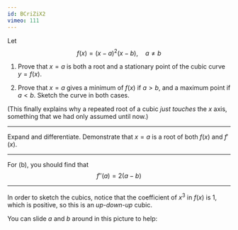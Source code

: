 ```yaml
---
id: BCriZiX2
vimeo: 111
---
```


Let
$$
f(x) = (x-a)^2(x-b), \quad a \neq b
$$

 1. Prove that $x = a$ is both a root and a stationary point of the cubic curve $y = f(x).$

 1. Prove that $x = a$ gives a minimum of $f(x)$ if $a > b,$ and a maximum point if $a < b.$ Sketch the curve in both cases.

(This finally explains why a repeated root of a cubic *just touches* the $x$ axis, something that we had only assumed until now.)

---

Expand and differentiate. Demonstrate that $x = a$ is a root of both $f(x)$ and $f'(x).$

---

For (b), you should find that
$$
f''(a) = 2(a-b)
$$

---

In order to sketch the cubics, notice that the coefficient of $x^3$ in $f(x)$ is $1,$ which is positive, so this is an *up-down-up* cubic.

You can slide $a$ and $b$ around in this picture to help:

<geogebra id="wdbykztf"></geogebra>
